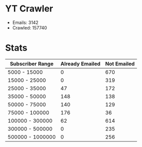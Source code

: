 # YT Crawler
- Emails: 3142
- Crawled: 157740

# Stats
| Subscriber Range  | Already Emailed | Not Emailed |
|-------|-------|-------|
| 5000 - 15000 | 0 | 670 |
| 15000 - 25000 | 0 | 319 |
| 25000 - 35000 | 47 | 172 |
| 35000 - 50000 | 148 | 138 |
| 50000 - 75000 | 140 | 129 |
| 75000 - 100000 | 176 | 36 |
| 100000 - 300000 | 62 | 614 |
| 300000 - 500000 | 0 | 235 |
| 500000 - 1000000 | 0 | 256 |
